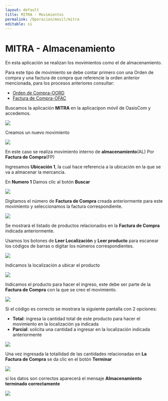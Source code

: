 ```yaml
---
layout: default
title: MITRA - Movimientos
permalink: /Operacion/movil/mitra
editable: si
---
```


# MITRA - Almacenamiento

En esta aplicación se realizan los movimientos como el de almacenamiento.

Para este tipo de movimiento se debe contar primero con una Orden de compra y una factura de compra que referencie la orden anterior mencionada, para los procesos anteriores consultar:


- [Orden de Compra-OORD](http://docs.oasiscom.com/Operacion/scm/compras/oorden/oord)
- [Factura de Compra-OFAC](http://docs.oasiscom.com/Operacion/scm/compras/ofactura/ofac)


Buscamos la aplicación **MITRA** en la aplicacipon móvil de OasisCom y accedemos. 

![](mitra1.png)

Creamos un nuevo movimiento

![](mitra2.png)

En este caso se realiza movimiento interno de **almacenamiento**(AL) Por **Factura de Compra**(FP)

Ingresamos **Ubicación 1**, la cual hace referencia a la ubicación en la que se va a almacenar la mercancia.

En **Numero 1** Damos clic al botón **Buscar**

![](mitra33.png)

Digitamos el número de **Factura de Compra** creada anteriormente para este
movimiento y seleccionamos la factura correspondiente.

![](mitra54.png)


Se mostrará el listado de productos relacionados en la **Factura de Compra** indicada  anteriormente.

Usamos los botones de **Leer Localización** y **Leer producto** para escanear los códigos de barras o digitar los números correspondientes.

![](mitra35.png)

Indicamos la localización a ubicar el producto

![](mitra36.png)

Indicamos el producto para hacer el ingreso, este debe ser parte de la **Factura de Compra** con la que se creo el movimiento.

![](mitra24.png)

Si el código es correcto se mostrara la siguiente pantalla con 2 opciones:

- **Total**: ingresa la cantidad total de este producto para hacer el movimiento en la localización ya indicada
- **Parcial**: solicita una cantidad a ingresar en la localización indicada anteriormente

![](mitra26.png)

Una vez ingresada la totailidad de las cantidades relacionadas en **La Factura de Compra** se da clic en el botón **Terminar**

![](mitra31.png)

si los datos son correctos aparecerá el mensaje **Almacenamiento terminado correctamente**

![](mitra32.png)


